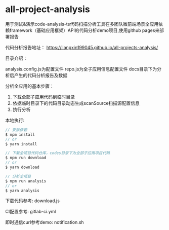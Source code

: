 # all-project-analysis
用于测试&演示code-analysis-ts代码扫描分析工具在多团队微前端场景全应用依赖framework（基础应用框架）API的代码分析demo项目,使用github pages来部署报告

代码分析报告地址： https://liangxin199045.github.io/all-projects-analysis/

目录介绍：

analysis.config.js为配置文件
repo.js为全子应用信息配置文件
docs目录下为分析后产生的代码分析报告及数据

分析全应用的基本步骤：
1. 下载全部子应用代码到临时目录
2. 依据临时目录下的代码目录动态生成scanSource扫描源配置信息
3. 执行分析

本地执行:
```javascript
// 安装依赖
$ npm install 
// or 
$ yarn install

// 下载全项目代码仓库，codes目录下为全部子应用项目代码
$ npm run download 
// or 
$ yarn download

// 分析全项目
$ npm run analysis 
// or 
$ yarn analysis
```

下载代码参考:
download.js

CI配置参考:
gitlab-ci.yml

即时通信curl参考demo:
notification.sh
